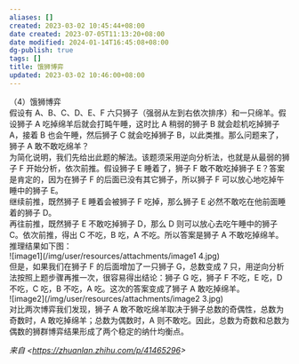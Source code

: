 ```yaml
---
aliases: []
created: 2023-03-02 10:45:44+08:00
date created: 2023-07-05T11:13:20+08:00
date modified: 2024-01-14T16:45:08+08:00
dg-publish: true
tags: []
title: 饿狮博弈
updated: 2023-03-02 10:46:00+08:00
---
```


（4）饿狮博弈  
假设有 A、B、C、D、E、F 六只狮子（强弱从左到右依次排序）和一只绵羊。假设狮子 A 吃掉绵羊后就会打盹午睡，这时比 A 稍弱的狮子 B 就会趁机吃掉狮子 A，接着 B 也会午睡，然后狮子 C 就会吃掉狮子 B，以此类推。那么问题来了，狮子 A 敢不敢吃绵羊？  
为简化说明，我们先给出此题的解法。该题须采用逆向分析法，也就是从最弱的狮子 F 开始分析，依次前推。假设狮子 E 睡着了，狮子 F 敢不敢吃掉狮子 E？答案是肯定的，因为在狮子 F 的后面已没有其它狮子，所以狮子 F 可以放心地吃掉午睡中的狮子 E。  
继续前推，既然狮子 E 睡着会被狮子 F 吃掉，那么狮子 E 必然不敢吃在他前面睡着的狮子 D。  
再往前推，既然狮子 E 不敢吃掉狮子 D，那么 D 则可以放心去吃午睡中的狮子 C。依次前推，得出 C 不吃，B 吃，A 不吃。所以答案是狮子 A 不敢吃掉绵羊。  
推理结果如下图：  
![image1](/img/user/resources/attachments/image1 4.jpg)  
但是，如果我们在狮子 F 的后面增加了一只狮子 G，总数变成 7 只，用逆向分析法按照上题步骤再推一次，很容易得出结论：狮子 G 吃，狮子 F 不吃，E 吃，D 不吃，C 吃，B 不吃，A 吃。这次的答案变成了狮子 A 敢吃掉绵羊。  
![image2](/img/user/resources/attachments/image2 3.jpg)  
对比两次博弈我们发现，狮子 A 敢不敢吃绵羊取决于狮子总数的奇偶性，总数为奇数时，A 敢吃掉绵羊；总数为偶数时，A 则不敢吃。因此，总数为奇数和总数为偶数的狮群博弈结果形成了两个稳定的纳什均衡点。

*来自 \<<https://zhuanlan.zhihu.com/p/41465296>\>*